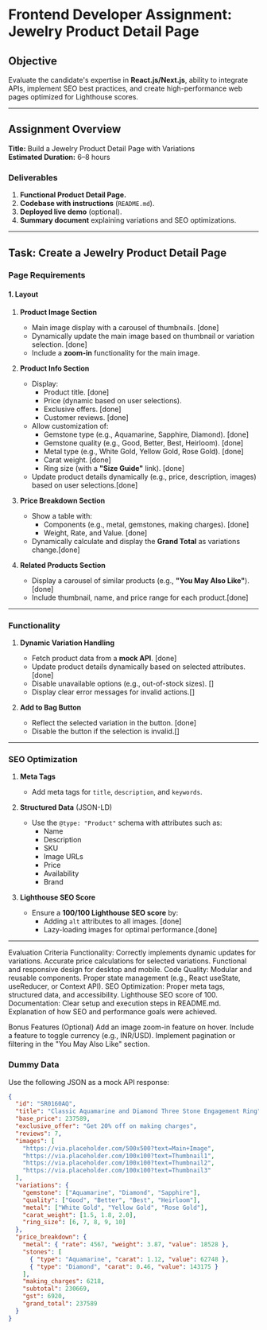 # Frontend Developer Assignment: Jewelry Product Detail Page

## Objective
Evaluate the candidate's expertise in **React.js/Next.js**, ability to integrate APIs, implement SEO best practices, and create high-performance web pages optimized for Lighthouse scores.

---

## Assignment Overview

**Title:** Build a Jewelry Product Detail Page with Variations  
**Estimated Duration:** 6–8 hours  

### Deliverables
1. **Functional Product Detail Page.**  
2. **Codebase with instructions** (`README.md`).  
3. **Deployed live demo** (optional).  
4. **Summary document** explaining variations and SEO optimizations.

---

## Task: Create a Jewelry Product Detail Page

### Page Requirements

#### **1. Layout**
1. **Product Image Section**  
   - Main image display with a carousel of thumbnails.  [done]
   - Dynamically update the main image based on thumbnail or variation selection.  [done]
   - Include a **zoom-in** functionality for the main image.  

2. **Product Info Section**  
   - Display:  
     - Product title.  [done]
     - Price (dynamic based on user selections).  
     - Exclusive offers.  [done]
     - Customer reviews.  [done]
   - Allow customization of:  
     - Gemstone type (e.g., Aquamarine, Sapphire, Diamond).  [done]
     - Gemstone quality (e.g., Good, Better, Best, Heirloom).  [done]
     - Metal type (e.g., White Gold, Yellow Gold, Rose Gold).  [done]
     - Carat weight.  [done]
     - Ring size (with a **"Size Guide"** link).  [done]
   - Update product details dynamically (e.g., price, description, images) based on user selections.[done]

3. **Price Breakdown Section**  
   - Show a table with:  
     - Components (e.g., metal, gemstones, making charges).  [done]
     - Weight, Rate, and Value.  [done]
   - Dynamically calculate and display the **Grand Total** as variations change.[done]

4. **Related Products Section**  
   - Display a carousel of similar products (e.g., **"You May Also Like"**).  [done]
   - Include thumbnail, name, and price range for each product.[done]

---

### Functionality

1. **Dynamic Variation Handling**
   - Fetch product data from a **mock API**.  [done]
   - Update product details dynamically based on selected attributes.  [done]
   - Disable unavailable options (e.g., out-of-stock sizes).  []
   - Display clear error messages for invalid actions.[]

2. **Add to Bag Button**
   - Reflect the selected variation in the button. [done] 
   - Disable the button if the selection is invalid.[]

---

### SEO Optimization

1. **Meta Tags**
   - Add meta tags for `title`, `description`, and `keywords`.

2. **Structured Data** (JSON-LD)
   - Use the `@type: "Product"` schema with attributes such as:  
     - Name  
     - Description  
     - SKU  
     - Image URLs  
     - Price  
     - Availability  
     - Brand  

3. **Lighthouse SEO Score**
   - Ensure a **100/100 Lighthouse SEO score** by:  
     - Adding `alt` attributes to all images.  [done]
     - Lazy-loading images for optimal performance.[done]

---


Evaluation Criteria
Functionality:
Correctly implements dynamic updates for variations.
Accurate price calculations for selected variations.
Functional and responsive design for desktop and mobile.
Code Quality:
Modular and reusable components.
Proper state management (e.g., React useState, useReducer, or Context API).
SEO Optimization:
Proper meta tags, structured data, and accessibility.
Lighthouse SEO score of 100.
Documentation:
Clear setup and execution steps in README.md.
Explanation of how SEO and performance goals were achieved.

Bonus Features (Optional)
Add an image zoom-in feature on hover.
Include a feature to toggle currency (e.g., INR/USD).
Implement pagination or filtering in the "You May Also Like" section.


### Dummy Data

Use the following JSON as a mock API response:

```json
{
  "id": "SR0160AQ",
  "title": "Classic Aquamarine and Diamond Three Stone Engagement Ring",
  "base_price": 237589,
  "exclusive_offer": "Get 20% off on making charges",
  "reviews": 7,
  "images": [
    "https://via.placeholder.com/500x500?text=Main+Image",
    "https://via.placeholder.com/100x100?text=Thumbnail1",
    "https://via.placeholder.com/100x100?text=Thumbnail2",
    "https://via.placeholder.com/100x100?text=Thumbnail3"
  ],
  "variations": {
    "gemstone": ["Aquamarine", "Diamond", "Sapphire"],
    "quality": ["Good", "Better", "Best", "Heirloom"],
    "metal": ["White Gold", "Yellow Gold", "Rose Gold"],
    "carat_weight": [1.5, 1.8, 2.0],
    "ring_size": [6, 7, 8, 9, 10]
  },
  "price_breakdown": {
    "metal": { "rate": 4567, "weight": 3.87, "value": 18528 },
    "stones": [
      { "type": "Aquamarine", "carat": 1.12, "value": 62748 },
      { "type": "Diamond", "carat": 0.46, "value": 143175 }
    ],
    "making_charges": 6218,
    "subtotal": 230669,
    "gst": 6920,
    "grand_total": 237589
  }
}
